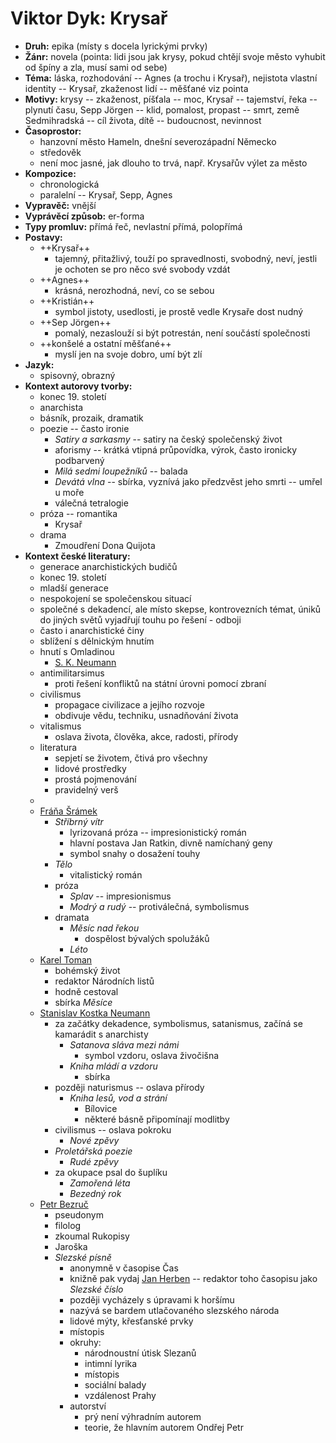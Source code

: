 # Viktor Dyk: Krysař
- __Druh:__ epika (místy s docela lyrickými prvky)
- __Žánr:__ novela (pointa: lidi jsou jak krysy, pokud chtějí svoje město vyhubit od špíny a zla, musí sami od sebe)
- __Téma:__ láska, rozhodování -- Agnes (a trochu i Krysař), nejistota vlastní identity -- Krysař, zkaženost lidí -- měšťané viz pointa
- __Motivy:__ krysy -- zkaženost, píšťala -- moc, Krysař -- tajemství, řeka -- plynutí času, Sepp Jörgen -- klid, pomalost, propast -- smrt, země Sedmihradská -- cíl života, dítě -- budoucnost, nevinnost
- __Časoprostor:__
	- hanzovní město Hameln, dnešní severozápadní Německo
	- středověk
	- není moc jasné, jak dlouho to trvá, např. Krysařův výlet za město
- __Kompozice:__
	- chronologická
	- paralelní -- Krysař, Sepp, Agnes
- __Vypravěč:__ vnější
- __Vyprávěcí způsob:__ er-forma
- __Typy promluv:__ přímá řeč, nevlastní přímá, polopřímá
- __Postavy:__ 
	- ++Krysař++
		- tajemný, přitažlivý, touží po spravedlnosti, svobodný, neví, jestli je ochoten se pro něco své svobody vzdát
	- ++Agnes++
		- krásná, nerozhodná, neví, co se sebou
	- ++Kristián++
		- symbol jistoty, usedlosti, je prostě vedle Krysaře dost nudný
	- ++Sep Jörgen++
		- pomalý, nezaslouží si být potrestán, není součástí společnosti
	- ++konšelé a ostatní měšťané++
		- myslí jen na svoje dobro, umí být zlí
- __Jazyk:__
	- spisovný, obrazný
- __Kontext autorovy tvorby:__
	- konec 19. století
	- anarchista
	- básník, prozaik, dramatik
	- poezie -- často ironie
		- _Satiry a sarkasmy_ -- satiry na český společenský život
		- aforismy -- krátká vtipná průpovídka, výrok, často ironicky podbarvený
		- _Milá sedmi loupežníků_ -- balada
		- _Devátá vlna_ -- sbírka, vyznívá jako předzvěst jeho smrti -- umřel u moře
		- válečná tetralogie
	- próza -- romantika
		- Krysař
	- drama
		- Zmoudření Dona Quijota
- __Kontext české literatury:__
	- generace anarchistických budičů
	- konec 19. století
    - mladší generace
    - nespokojení se společenskou situací
    - společné s dekadencí, ale místo skepse, kontrovezních témat, úniků do jiných světů vyjadřují touhu po řešení - odboji
    - často i anarchistické činy
    - sblížení s dělnickým hnutím
    - hnutí s Omladinou
        - <u>S. K. Neumann</u>
    - antimilitarsimus
        - proti řešení konfliktů na státní úrovni pomocí zbraní
    - civilismus
        - propagace civilizace a jejího rozvoje
        - obdivuje vědu, techniku, usnadňování života
    - vitalismus
        - oslava života, člověka, akce, radosti, přírody
    - literatura
        - sepjetí se životem, čtivá pro všechny
        - lidové prostředky
        - prostá pojmenování
        - pravidelný verš
    - 
    - <u>Fráňa Šrámek</u>
        - _Stříbrný vítr_ 
            - lyrizovaná próza -- impresionistický román
            - hlavní postava Jan Ratkin, divně namíchaný geny
            - symbol snahy o dosažení touhy
        - _Tělo_
            - vitalistický román
        - próza
            - _Splav_ -- impresionismus
            - _Modrý a rudý_ -- protiválečná, symbolismus
        - dramata
            - _Měsíc nad řekou_
                - dospělost bývalých spolužáků
            - _Léto_
    - <u>Karel Toman</u>
        - bohémský život
        - redaktor Národních listů
        - hodně cestoval
        - sbírka _Měsíce_
    - <u>Stanislav Kostka Neumann</u>
        - za začátky dekadence, symbolismus, satanismus, začíná se kamarádit s anarchisty
            - _Satanova sláva mezi námi_
                - symbol vzdoru, oslava živočišna
            - _Kniha mládí a vzdoru_
                - sbírka
        - později naturismus -- oslava přírody
            - _Kniha lesů, vod a strání_
                - Bílovice
                - některé básně připomínají modlitby
        - civilismus -- oslava pokroku
            - _Nové zpěvy_
        - _Proletářská poezie_
            - _Rudé zpěvy_
        - za okupace psal do šuplíku
            - _Zamořená léta_
            - _Bezedný rok_
    - <u>Petr Bezruč</u>
        - pseudonym
        - filolog
        - zkoumal Rukopisy
        - Jaroška
        - _Slezské písně_
            - anonymně v časopise Čas
            - knižně pak vydaj <u>Jan Herben</u> -- redaktor toho časopisu jako _Slezské číslo_
            - později vycházely s úpravami k horšímu
            - nazývá se bardem utlačovaného slezského národa
            - lidové mýty, křesťanské prvky
            - místopis
            - okruhy:
                - národnoustní útisk Slezanů
                - intimní lyrika
                - místopis
                - sociální balady
                - vzdálenost Prahy
            - autorství
                - prý není výhradním autorem
                - teorie, že hlavním autorem Ondřej Petr